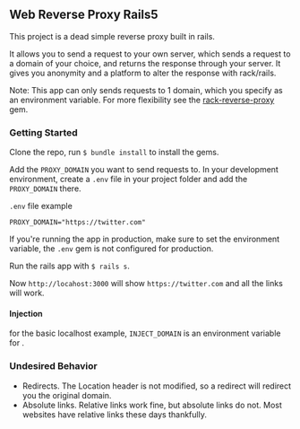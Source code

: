 ## Web Reverse Proxy Rails5

This project is a dead simple reverse proxy built in rails.

It allows you to send a request to your own server, which sends a request to a domain of your choice, and returns the response through your server. It gives you anonymity and a platform to alter the response with rack/rails.

Note: This app can only sends requests to 1 domain, which you specify as an environment variable. For more flexibility see the [rack-reverse-proxy](https://github.com/waterlink/rack-reverse-proxy) gem.

### Getting Started

Clone the repo, run `$ bundle install` to install the gems.

Add the `PROXY_DOMAIN` you want to send requests to. In your development environment, create a `.env` file in your project folder and add the `PROXY_DOMAIN` there.

`.env` file example
```
PROXY_DOMAIN="https://twitter.com"
```

If you're running the app in production, make sure to set the environment variable, the `.env` gem is not configured for production.

Run the rails app with `$ rails s`.

Now `http://locahost:3000` will show `https://twitter.com` and all the links will work.

#### Injection
for the basic localhost example, `INJECT_DOMAIN` is an environment variable for .

### Undesired Behavior
* Redirects. The Location header is not modified, so a redirect will redirect you the original domain.
* Absolute links. Relative links work fine, but absolute links do not. Most websites have relative links these days thankfully.
